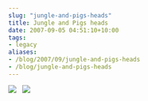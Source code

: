 ```yaml
---
slug: "jungle-and-pigs-heads"
title: Jungle and Pigs heads
date: 2007-09-05 04:51:10+10:00
tags:
- legacy
aliases:
- /blog/2007/09/jungle-and-pigs-heads
- /blog/jungle-and-pigs-heads
---
```


<a href="http://picasaweb.google.com/calebbrown01/SouthAmerica2007/photo#5105030438552798802"><img src="http://lh6.google.com/calebbrown01/Rti2IuF_BlI/AAAAAAAABN4/PbM9MxopnJo/s288/IMG_3856.JPG" /></a>&nbsp;&nbsp;
<a href="http://picasaweb.google.com/calebbrown01/SouthAmerica2007/photo#5106393077056997106"><img src="http://lh3.google.com/calebbrown01/Rt2NcuF_BvI/AAAAAAAABPM/cetayB270VM/s288/IMG_3907.JPG" /></a>

